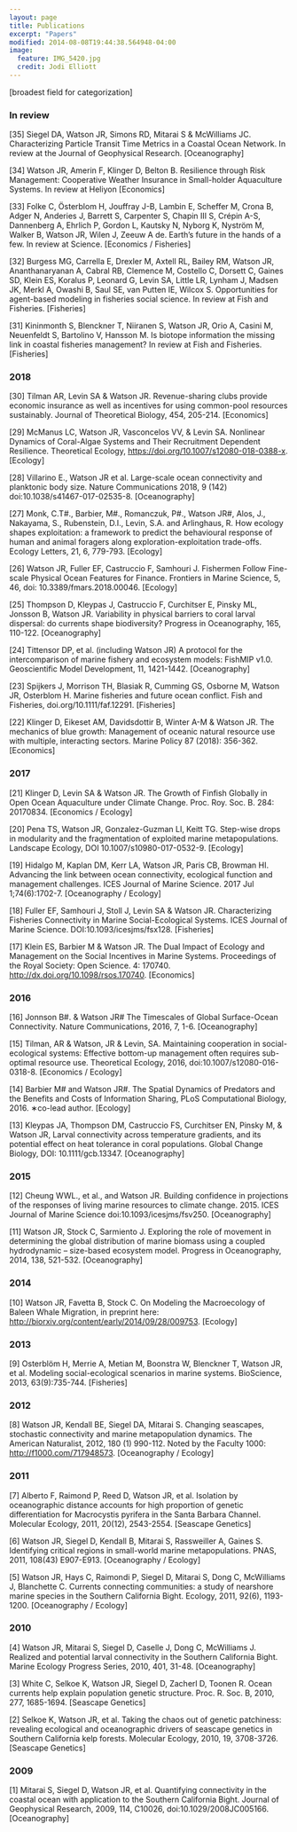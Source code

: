 ```yaml
---
layout: page
title: Publications
excerpt: "Papers"
modified: 2014-08-08T19:44:38.564948-04:00
image:
  feature: IMG_5420.jpg
  credit: Jodi Elliott
---
```

[broadest field for categorization]

### In review
[35] Siegel DA, Watson JR, Simons RD, Mitarai S & McWilliams JC. Characterizing Particle Transit Time Metrics in a Coastal Ocean Network. In review at the Journal of Geophysical Research. [Oceanography]

[34] Watson JR, Amerin F, Klinger D, Belton B. Resilience through Risk Management: Cooperative Weather Insurance in Small-holder Aquaculture Systems. In review at Heliyon [Economics]

[33] Folke C, Österblom H, Jouffray J-B, Lambin E, Scheffer M,  Crona B, Adger N, Anderies J, Barrett S, Carpenter S, Chapin III S, Crépin A-S, Dannenberg A, Ehrlich P, Gordon L, Kautsky N, Nyborg K, Nyström M, Walker B, Watson JR, Wilen J, Zeeuw A de. Earth’s future in the hands of a few. In review at Science. [Economics / Fisheries]

[32] Burgess MG, Carrella E, Drexler M, Axtell RL, Bailey RM, Watson JR, Ananthanaryanan A, Cabral RB, Clemence M, Costello C, Dorsett C, Gaines SD, Klein ES, Koralus P, Leonard G, Levin SA, Little LR, Lynham J, Madsen JK, Merkl A, Owashi B, Saul SE, van Putten IE, Wilcox S. Opportunities for agent-based modeling in fisheries social science. In review at Fish and Fisheries. [Fisheries]

[31] Kininmonth S, Blenckner T, Niiranen S, Watson JR, Orio A, Casini M, Neuenfeldt S, Bartolino V, Hansson M. Is biotope information the missing link in coastal fisheries management? In review at Fish and Fisheries. [Fisheries]


### 2018
[30] Tilman AR, Levin SA & Watson JR. Revenue-sharing clubs provide economic insurance as well as incentives for using common-pool resources sustainably. Journal of Theoretical Biology, 454, 205-214. [Economics]

[29] McManus LC, Watson JR, Vasconcelos VV, & Levin SA. Nonlinear Dynamics of Coral-Algae Systems and Their Recruitment Dependent Resilience. Theoretical Ecology, https://doi.org/10.1007/s12080-018-0388-x. [Ecology]

[28] Villarino E., Watson JR et al. Large-scale ocean connectivity and planktonic body size. Nature Communications 2018, 9 (142) doi:10.1038/s41467-017-02535-8. [Oceanography]

[27] Monk, C.T#., Barbier, M#., Romanczuk, P#., Watson JR#, Alos, J., Nakayama, S., Rubenstein, D.I., Levin, S.A. and Arlinghaus, R. How ecology shapes exploitation: a framework to predict the behavioural response of human and animal foragers along exploration-exploitation trade-offs. Ecology Letters, 21, 6, 779-793. [Ecology]

[26] Watson JR, Fuller EF, Castruccio F, Samhouri J. Fishermen Follow Fine-scale Physical Ocean Features for Finance. Frontiers in Marine Science, 5, 46, doi: 10.3389/fmars.2018.00046. [Ecology]

[25] Thompson D, Kleypas J, Castruccio F, Curchitser E, Pinsky ML, Jonsson B, Watson JR. Variability in physical barriers to coral larval dispersal: do currents shape biodiversity? Progress in Oceanography, 165, 110-122. [Oceanography]

[24] Tittensor DP, et al. (including Watson JR) A protocol for the intercomparison of marine fishery and ecosystem models: FishMIP v1.0. Geoscientific Model Development, 11, 1421-1442. [Oceanography]

[23] Spijkers J, Morrison TH, Blasiak R, Cumming GS, Osborne M, Watson JR, Osterblom H. Marine fisheries and future ocean conflict. Fish and Fisheries, doi.org/10.1111/faf.12291. [Fisheries]

[22] Klinger D, Eikeset AM, Davidsdottir B, Winter A-M & Watson JR. The mechanics of blue growth: Management of oceanic natural resource use with multiple, interacting sectors. Marine Policy 87 (2018): 356-362. [Economics]

### 2017
[21] Klinger D, Levin SA & Watson JR. The Growth of Finfish Globally in Open Ocean Aquaculture under Climate Change. Proc. Roy. Soc. B. 284: 20170834. [Economics / Ecology]

[20] Pena TS, Watson JR, Gonzalez-Guzman LI, Keitt TG. Step-wise drops in modularity and the fragmentation of exploited marine metapopulations. Landscape Ecology, DOI 10.1007/s10980-017-0532-9.  [Ecology]

[19] Hidalgo M, Kaplan DM, Kerr LA, Watson JR, Paris CB, Browman HI. Advancing the link between ocean connectivity, ecological function and management challenges. ICES Journal of Marine Science. 2017 Jul 1;74(6):1702-7. [Oceanography / Ecology]

[18] Fuller EF, Samhouri J, Stoll J, Levin SA & Watson JR. Characterizing Fisheries Connectivity in Marine Social-Ecological Systems. ICES Journal of Marine Science. DOI:10.1093/icesjms/fsx128. [Fisheries]

[17] Klein ES, Barbier M & Watson JR. The Dual Impact of Ecology and Management on the Social Incentives in Marine Systems. Proceedings of the Royal Society: Open Science. 4: 170740. http://dx.doi.org/10.1098/rsos.170740. [Economics]

### 2016
[16] Jonnson B#. & Watson JR# The Timescales of Global Surface-Ocean Connectivity. Nature Communications, 2016, 7, 1-6. [Oceanography]

[15] Tilman, AR & Watson, JR & Levin, SA. Maintaining cooperation in social-ecological systems: Effective bottom-up management often requires sub-optimal resource use. Theoretical Ecology, 2016, doi:10.1007/s12080-016-0318-8. [Economics / Ecology]

[14] Barbier M# and Watson JR#. The Spatial Dynamics of Predators and the Benefits and Costs of Information Sharing, PLoS Computational Biology, 2016. ∗co-lead author. [Ecology]

[13] Kleypas JA, Thompson DM, Castruccio FS, Curchitser EN, Pinsky M, & Watson JR, Larval connectivity across temperature gradients, and its potential effect on heat tolerance in coral populations. Global Change Biology, DOI: 10.1111/gcb.13347. [Oceanography]

### 2015
[12] Cheung WWL., et al., and Watson JR. Building confidence in projections of the responses of living marine resources to climate change. 2015. ICES Journal of Marine Science doi:10.1093/icesjms/fsv250. [Oceanography]

[11] Watson JR, Stock C, Sarmiento J. Exploring the role of movement in determining the global distribution of marine biomass using a coupled hydrodynamic – size-based ecosystem model. Progress in Oceanography, 2014, 138, 521-532. [Oceanography]

### 2014
[10] Watson JR, Favetta B, Stock C. On Modeling the Macroecology of Baleen Whale Migration, in preprint here: http://biorxiv.org/content/early/2014/09/28/009753. [Ecology]

### 2013
[9] Osterblöm H, Merrie A, Metian M, Boonstra W, Blenckner T, Watson JR, et al. Modeling social-ecological scenarios in marine systems. BioScience, 2013, 63(9):735-744. [Fisheries]

### 2012
[8] Watson JR, Kendall BE, Siegel DA, Mitarai S. Changing seascapes, stochastic connectivity and marine metapopulation dynamics. The American Naturalist, 2012, 180 (1) 990-112. Noted by the Faculty 1000: http://f1000.com/717948573. [Oceanography / Ecology]

### 2011
[7] Alberto F, Raimond P, Reed D, Watson JR, et al. Isolation by oceanographic distance accounts for high proportion of genetic differentiation for Macrocystis pyrifera in the Santa Barbara Channel. Molecular Ecology, 2011, 20(12), 2543-2554. [Seascape Genetics]

[6] Watson JR, Siegel D, Kendall B, Mitarai S, Rassweiller A, Gaines S. Identifying critical regions in small-world marine metapopulations. PNAS, 2011, 108(43) E907-E913. [Oceanography / Ecology]

[5] Watson JR, Hays C, Raimondi P, Siegel D, Mitarai S, Dong C, McWilliams J, Blanchette C. Currents connecting communities: a study of nearshore marine species in the Southern California Bight. Ecology, 2011, 92(6), 1193-1200. [Oceanography / Ecology]

### 2010
[4] Watson JR, Mitarai S, Siegel D, Caselle J, Dong C, McWilliams J. Realized and potential larval connectivity in the Southern California Bight. Marine Ecology Progress Series, 2010, 401, 31-48. [Oceanography]

[3] White C, Selkoe K, Watson JR, Siegel D, Zacherl D, Toonen R. Ocean currents help explain population genetic structure. Proc. R. Soc. B, 2010, 277, 1685-1694. [Seascape Genetics]

[2] Selkoe K, Watson JR, et al. Taking the chaos out of genetic patchiness: revealing ecological and oceanographic drivers of seascape genetics in Southern California kelp forests. Molecular Ecology, 2010, 19, 3708-3726. [Seascape Genetics]

### 2009
[1] Mitarai S, Siegel D, Watson JR, et al. Quantifying connectivity in the coastal ocean with application to the Southern California Bight. Journal of Geophysical Research, 2009, 114, C10026, doi:10.1029/2008JC005166. [Oceanography]


